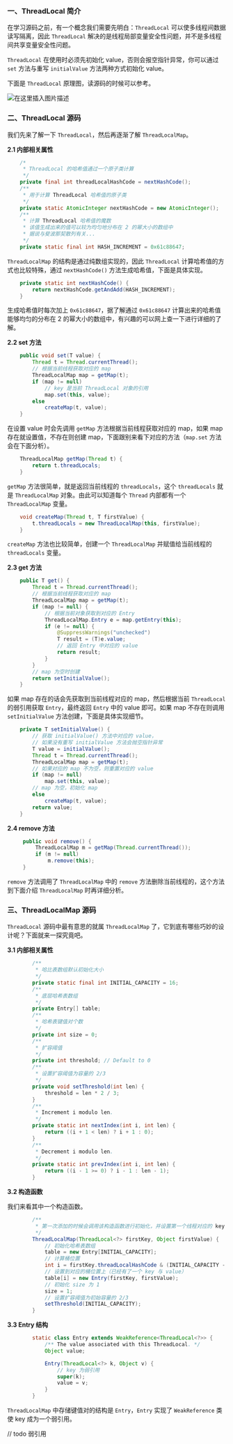 ### 一、ThreadLocal 简介

在学习源码之前，有一个概念我们需要先明白：`ThreadLocal` 可以使多线程间数据读写隔离，因此 `ThreadLocal` 解决的是线程局部变量安全性问题，并不是多线程间共享变量安全性问题。

`ThreadLocal` 在使用时必须先初始化 value，否则会报空指针异常，你可以通过 `set` 方法与重写 `initialValue` 方法两种方式初始化 value。

下面是 `ThreadLocal` 原理图，读源码的时候可以参考。

![在这里插入图片描述](https://img-blog.csdnimg.cn/20190211184127434.png)

### 二、ThreadLocal 源码

我们先来了解一下 `ThreadLocal`，然后再逐渐了解 `ThreadLocalMap`。

**2.1 内部相关属性**

``` java
    /*
     * ThreadLocal 的哈希值通过一个原子类计算
     */
    private final int threadLocalHashCode = nextHashCode();
    /**
     * 用于计算 ThreadLocal 哈希值的原子类
     */
    private static AtomicInteger nextHashCode = new AtomicInteger();
    /** 
     * 计算 ThreadLocal 哈希值的魔数 
     * 该值生成出来的值可以较为均匀地分布在 2 的幂大小的数组中
     * 据说与斐波那契散列有关...
     */
    private static final int HASH_INCREMENT = 0x61c88647;
```

`ThreadLocalMap` 的结构是通过纯数组实现的，因此 `ThreadLocal` 计算哈希值的方式也比较特殊，通过 `nextHashCode()` 方法生成哈希值，下面是具体实现。

``` java
    private static int nextHashCode() {
        return nextHashCode.getAndAdd(HASH_INCREMENT);
    } 
```
生成哈希值时每次加上 `0x61c88647`，据了解通过 `0x61c88647` 计算出来的哈希值能够均匀的分布在 2 的幂大小的数组中，有兴趣的可以网上查一下进行详细的了解。

**2.2 set 方法**

``` java
    public void set(T value) {
        Thread t = Thread.currentThread();
        // 根据当前线程获取对应的 map
        ThreadLocalMap map = getMap(t);
        if (map != null)
            // key 是当前 ThreadLocal 对象的引用
            map.set(this, value);
        else
            createMap(t, value);
    }
```

在设置 value 时会先调用 `getMap` 方法根据当前线程获取对应的 map，如果 map 存在就设置值，不存在则创建 map，下面跟别来看下对应的方法（`map.set` 方法会在下面分析）。

``` java
    ThreadLocalMap getMap(Thread t) {
        return t.threadLocals;
    }
```

`getMap` 方法很简单，就是返回当前线程的 `threadLocals`，这个 `threadLocals` 就是 `ThreadLocalMap` 对象。由此可以知道每个 `Thread` 内部都有一个 `ThreadLocalMap` 变量。

``` java
    void createMap(Thread t, T firstValue) {
        t.threadLocals = new ThreadLocalMap(this, firstValue);
    }
```

`createMap` 方法也比较简单，创建一个 `ThreadLocalMap` 并赋值给当前线程的 `threadLocals` 变量。

**2.3 get 方法**

``` java
    public T get() {
        Thread t = Thread.currentThread();
        // 根据当前线程获取对应的 map
        ThreadLocalMap map = getMap(t);
        if (map != null) {
            // 根据当前对象获取到对应的 Entry
            ThreadLocalMap.Entry e = map.getEntry(this);
            if (e != null) {
                @SuppressWarnings("unchecked")
                T result = (T)e.value;
                // 返回 Entry 中对应的 value
                return result;
            }
        }
        // map 为空时创建
        return setInitialValue();
    }
```

如果 map 存在的话会先获取到当前线程对应的 map，然后根据当前 `ThreadLocal` 的弱引用获取 `Entry`，最终返回 `Entry` 中的 value 即可。如果 map 不存在则调用 `setInitialValue` 方法创建，下面是具体实现细节。

``` java
    private T setInitialValue() {
        // 获取 initialValue() 方法中对应的 value，
        // 如果没有重写 initialValue 方法会抛空指针异常
        T value = initialValue();
        Thread t = Thread.currentThread();
        ThreadLocalMap map = getMap(t);
        // 如果对应的 map 不为空，则重置对应的 value
        if (map != null)
            map.set(this, value);
        // map 为空，初始化 map
        else
            createMap(t, value);
        return value;
    }
```

**2.4 remove 方法**

``` java
     public void remove() {
         ThreadLocalMap m = getMap(Thread.currentThread());
         if (m != null)
             m.remove(this);
     }
```

`remove` 方法调用了 `ThreadLocalMap` 中的 `remove` 方法删除当前线程的，这个方法到下面介绍 `ThreadLocalMap` 时再详细分析。

### 三、ThreadLocalMap 源码

`ThreadLocal` 源码中最有意思的就属 `ThreadLocalMap` 了，它到底有哪些巧妙的设计呢？下面就来一探究竟吧。

**3.1 内部相关属性**

``` java
        /**
         * 哈比表数组默认初始化大小
         */
        private static final int INITIAL_CAPACITY = 16;
        /**
         * 底层哈希表数组
         */
        private Entry[] table;
        /**
         * 哈希表键值对个数
         */
        private int size = 0;
        /**
         * 扩容阈值
         */
        private int threshold; // Default to 0
        /**
         * 设置扩容阈值为容量的 2/3
         */
        private void setThreshold(int len) {
            threshold = len * 2 / 3;
        }
        /**
         * Increment i modulo len.
         */
        private static int nextIndex(int i, int len) {
            return ((i + 1 < len) ? i + 1 : 0);
        }
        /**
         * Decrement i modulo len.
         */
        private static int prevIndex(int i, int len) {
            return ((i - 1 >= 0) ? i - 1 : len - 1);
        }
```

**3.2 构造函数**

我们来看其中一个构造函数。

``` java
        /**
         * 第一次添加的时候会调用该构造函数进行初始化，并设置第一个线程对应的 key 与 value
         */
        ThreadLocalMap(ThreadLocal<?> firstKey, Object firstValue) {
            // 初始化哈希表数组
            table = new Entry[INITIAL_CAPACITY];
            // 计算桶位置
            int i = firstKey.threadLocalHashCode & (INITIAL_CAPACITY - 1);
            // 设置到对应的桶位置上（已经有了一个 key 与 value）
            table[i] = new Entry(firstKey, firstValue);
            // 初始化 size 为 1
            size = 1;
            // 设置扩容阈值为初始容量的 2/3
            setThreshold(INITIAL_CAPACITY);
        }
```

**3.3 Entry 结构**

``` java
        static class Entry extends WeakReference<ThreadLocal<?>> {
            /** The value associated with this ThreadLocal. */
            Object value;

            Entry(ThreadLocal<?> k, Object v) {
                // key 为弱引用
                super(k);
                value = v;
            }
        }
```

`ThreadLocalMap` 中存储键值对的结构是 `Entry`，`Entry` 实现了 `WeakReference` 类使 key 成为一个弱引用。

// todo 弱引用





